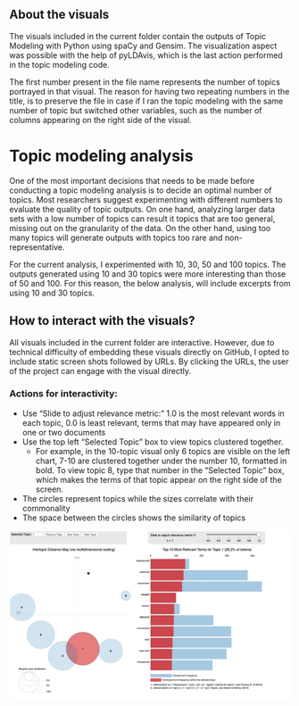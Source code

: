 ## About the visuals ##

The visuals included in the current folder contain the outputs of Topic Modeling with Python using spaCy and Gensim. The visualization aspect was possible with the help of pyLDAvis, which is the last action performed in the topic modeling code.

The first number present in the file name represents the number of topics portrayed in that visual. The reason for having two repeating numbers in the title, is to preserve the file in case if I ran the topic modeling with the same number of topic but switched other variables, such as the number of columns appearing on the right side of the visual. 

# Topic modeling analysis #

One of the most important decisions that needs to be made before conducting a topic modeling analysis is to decide an optimal number of topics. Most researchers suggest experimenting with different numbers to evaluate the quality of topic outputs. On one hand, analyzing larger data sets with a low number of topics can result it topics that are too general, missing out on the granularity of the data. On the other hand, using too many topics will generate outputs with topics too rare and non-representative. 

For the current analysis, I experimented with 10, 30, 50 and 100 topics. The outputs generated using 10 and 30 topics were more interesting than those of 50 and 100. For this reason, the below analysis, will include excerpts from using 10 and 30 topics. 

## How to interact with the visuals? ## 
All visuals included in the current folder are interactive. However, due to technical difficulty of embedding these visuals directly on GitHub, I opted to include static screen shots followed by URLs. By clicking the URLs, the user of the project can engage with the visual directly. 

### Actions for interactivity: ###

- Use “Slide to adjust relevance metric:” 1.0 is the most relevant words in each topic, 0.0 is least relevant, terms that may have appeared only in one or two documents
- Use the top left “Selected Topic” box to view topics clustered together. 
  * For example, in the 10-topic visual only 6 topics are visible on the left chart, 7-10 are clustered together under the number 10, formatted in bold. To view topic 8, type that number in the “Selected Topic” box, which makes the terms of that topic appear on the right side of the screen. 
- The circles represent topics while the sizes correlate with their commonality 
- The space between the circles shows the similarity of topics



![10topic](10topics.jpg)

